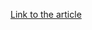 [Link to the article](https://cybersecuritynews.com/lazarus-subgroup-tradertraitor-attacking-cloud-platforms/)
